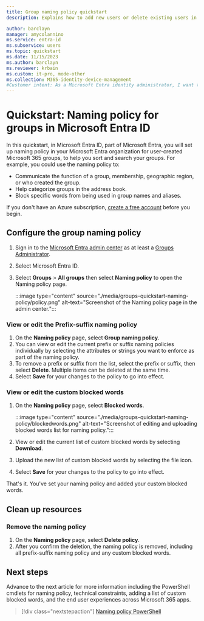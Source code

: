 ```yaml
---
title: Group naming policy quickstart
description: Explains how to add new users or delete existing users in Microsoft Entra ID

author: barclayn
manager: amycolannino
ms.service: entra-id
ms.subservice: users
ms.topic: quickstart
ms.date: 11/15/2023
ms.author: barclayn
ms.reviewer: krbain
ms.custom: it-pro, mode-other
ms.collection: M365-identity-device-management
#Customer intent: As a Microsoft Entra identity administrator, I want to enforce naming policy on self-service groups, to help me sort and search in my Microsoft Entra organization’s user-created groups.
---
```


# Quickstart: Naming policy for groups in Microsoft Entra ID

In this quickstart, in Microsoft Entra ID, part of Microsoft Entra, you will set up naming policy in your Microsoft Entra organization for user-created Microsoft 365 groups, to help you sort and search your groups. For example, you could use the naming policy to:

* Communicate the function of a group, membership, geographic region, or who created the group.
* Help categorize groups in the address book.
* Block specific words from being used in group names and aliases.

If you don't have an Azure subscription, [create a free account](https://azure.microsoft.com/free/) before you begin.

## Configure the group naming policy

1. Sign in to the [Microsoft Entra admin center](https://entra.microsoft.com) as at least a [Groups Administrator](~/identity/role-based-access-control/permissions-reference.md#groups-administrator).
1. Select Microsoft Entra ID.
1. Select **Groups** > **All groups**  then select **Naming policy** to open the Naming policy page.

    :::image type="content" source="./media/groups-quickstart-naming-policy/policy.png" alt-text="Screenshot of the Naming policy page in the admin center.":::

### View or edit the Prefix-suffix naming policy

1. On the **Naming policy** page, select **Group naming policy**.
1. You can view or edit the current prefix or suffix naming policies individually by selecting the attributes or strings you want to enforce as part of the naming policy.
1. To remove a prefix or suffix from the list, select the prefix or suffix, then select **Delete**. Multiple items can be deleted at the same time.
1. Select **Save** for your changes to the policy to go into effect.

### View or edit the custom blocked words

1. On the **Naming policy** page, select **Blocked words**.

   :::image type="content" source="./media/groups-quickstart-naming-policy/blockedwords.png" alt-text="Screenshot of editing and uploading blocked words list for naming policy.":::

1. View or edit the current list of custom blocked words by selecting **Download**.
1. Upload the new list of custom blocked words by selecting the file icon.
1. Select **Save** for your changes to the policy to go into effect.

That's it. You've set your naming policy and added your custom blocked words.

## Clean up resources

### Remove the naming policy

1. On the **Naming policy** page, select **Delete policy**.
1. After you confirm the deletion, the naming policy is removed, including all prefix-suffix naming policy and any custom blocked words.

## Next steps

Advance to the next article for more information including the PowerShell cmdlets for naming policy, technical constraints, adding a list of custom blocked words, and the end user experiences across Microsoft 365 apps.
> [!div class="nextstepaction"]
> [Naming policy PowerShell](groups-naming-policy.md)
